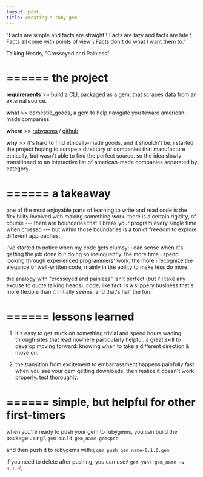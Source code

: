 ```yaml
---
layout: post
title: creating a ruby gem
---
```


"Facts are simple and facts are straight \\
Facts are lazy and facts are late \\
Facts all come with points of view \\
Facts don't do what I want them to."

   Talking Heads, "Crosseyed and Painless"

======
**the project**
======

**requirements** >> build a CLI, packaged as a gem, that scrapes data from an external source.

**what** >> domestic_goods, a gem to help navigate you toward american-made companies.

**where** >> [rubygems](https://rubygems.org/gems/domestic_goods) / [github](https://github.com/bennorris/domestic_goods-cli-gem)

**why** >> it's hard to find ethically-made goods, and it shouldn't be. i started the project hoping to scrape a directory of companies that manufacture ethically, but wasn't able to find the perfect source. so the idea slowly transitioned to an interactive list of american-made companies separated by category.

======
**a takeaway**
======

one of the most enjoyable parts of learning to write and read code is the flexibility involved with making something work. there is a certain rigidity, of course --- there are boundaries that'll break your program every single time when crossed --- but within those boundaries is a ton of freedom to explore different approaches.      

i've started to notice when my code gets clumsy; i can sense when it's getting the job done but doing so ineloquently. the more time i spend looking through experienced programmers' work, the more i recognize the elegance of well-written code, mainly in the ability to make less do more.

the analogy with "crosseyed and painless" isn't perfect (but i'll take any excuse to quote talking heads). code, like fact, is a slippery business that's more flexible than it initially seems. and that's half the fun.

======
**lessons learned**
======

1. it's easy to get stuck on something trivial and spend hours wading through sites that lead nowhere particularly helpful. a great skill to develop moving forward: knowing when to take a different direction & move on.

2. the transition from excitement to embarrassment happens painfully fast when you see your gem getting downloads, then realize it doesn't work properly. test thoroughly.

======
**simple, but helpful for other first-timers**
======

when you're ready to push your gem to rubygems, you can build the package using:\\
``gem build gem_name.gemspec``

and then push it to rubygems with:\\
``gem push gem_name-0.1.0.gem``

if you need to delete after pushing, you can use:\\
``gem yank gem_name -v 0.1.0``\\
